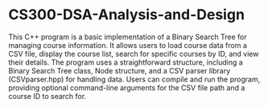 # CS300-DSA-Analysis-and-Design


This C++ program is a basic implementation of a Binary Search Tree for managing course information. It allows users to load course data from a CSV file, display the course list, search for specific courses by ID, and view their details. The program uses a straightforward structure, including a Binary Search Tree class, Node structure, and a CSV parser library (CSVparser.hpp) for handling data. Users can compile and run the program, providing optional command-line arguments for the CSV file path and a course ID to search for.
